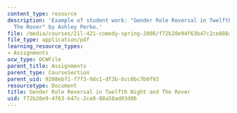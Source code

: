 ```yaml
---
content_type: resource
description: 'Example of student work: "Gender Role Reversal in Twelfth Night and
  The Rover" by Ashley Perko.'
file: /media/courses/21l-421-comedy-spring-2008/f72b28e94f63b47c2ce888a58ad03d06_perko_essay2rev.pdf
file_type: application/pdf
learning_resource_types:
- Assignments
ocw_type: OCWFile
parent_title: Assignments
parent_type: CourseSection
parent_uid: 9208ebf1-f7f3-9dc1-df3b-6cc0bc7b0f93
resourcetype: Document
title: Gender Role Reversal in Twelfth Night and The Rover
uid: f72b28e9-4f63-b47c-2ce8-88a58ad03d06
---
```


